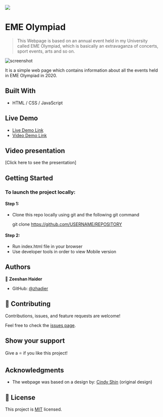 ![](https://img.shields.io/badge/Microverse-blueviolet)

# EME Olympiad

> This Webpage is based on an annual event held in my University called EME Olympiad, which is basically an extravaganza of concerts, sport events, arts and so on.

![screenshot](https://user-images.githubusercontent.com/90556221/147119548-d76fed22-56f3-480e-b79c-13bbfb9f10c8.png)

It is a simple web page which contains information about all the events held in EME Olympiad in 2020.

## Built With

- HTML / CSS / JavaScript

## Live Demo

- [Live Demo Link](https://zhadier.github.io/Capstone-Project-1---Eme-Olympiad/)
- [Video Demo Link](https://www.loom.com/share/38e9a3bbcfbe49e7a680ff9179755a9b)

## Video presentation

[Click here to see the presentation]

## Getting Started

### To launch the project locally:

#### Step 1:
- Clone this repo locally using git and the following git command

  git clone https://github.com/USERNAME/REPOSITORY

#### Step 2:
- Run index.html file in your browser
- Use developer tools in order to view Mobile version


## Authors

👤 **Zeeshan Haider**

- GitHub: [@zhadier](https://github.com/zhadier)

## 🤝 Contributing

Contributions, issues, and feature requests are welcome!

Feel free to check the [issues page](../../issues/).

## Show your support

Give a ⭐️ if you like this project!

## Acknowledgments

- The webpage was based on a design by: [Cindy Shin](https://www.behance.net/adagio07) (original design)


## 📝 License

This project is [MIT](./MIT.md) licensed.
